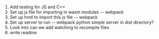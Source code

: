 1. Add testing for JS and C++
2. Set up js file for importing in wasm modules -- webpack
3. Set up hmtl to import this js file -- webpack
4. Set up server to run -- webpack python simple server in dist directory?
5. Look into can we add watching to recompile files
6. write readme
